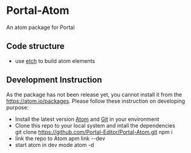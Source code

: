 # Portal-Atom
An atom package for Portal

## Code structure
- use [etch](https://github.com/atom/etch) to build atom elements

## Development Instruction
As the package has not been release yet, you cannot install it from the https://atom.io/packages. Please follow these instruction on developing purpose:

- Install the latest version [Atom](https://atom.io/) and [Git](https://git-scm.com/) in your environment
- Clone this repo to your local system and intall the dependencies  
      git clone https://github.com/Portal-Editor/Portal-Atom.git
      npm i
- link the repo to Atom
      apm link --dev
- start atom in dev mode
      atom -d
